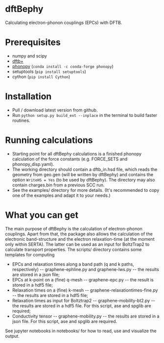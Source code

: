 # dftBephy
Calculating electron-phonon couplings (EPCs) with DFTB.

# Prerequisites

- numpy and scipy
- [dftb+](https://github.com/dftbplus/dftbplus)
- [phonopy](https://github.com/phonopy/phonopy) (`conda install -c conda-forge phonopy`)
- setuptools (`pip install setuptools`)
- cython (`pip install Cython`)

# Installation

- Pull / download latest version from github.
- Run `python setup.py build_ext --inplace` in the terminal to build faster routines.

# Running calculations

- Starting point for all dftBephy calculations is a finished phonopy calculation of the force constants (e.g. FORCE_SETS and phonopy_disp.yaml).
- The working directory should contain a dftb_in.hsd file, which reads the geometry from geo.gen (will be written by dftBephy) and contains the option `WriteHS = Yes` (to be used by dftBephy). The directory may also contain charges.bin from a previous SCC run.
- See the examples/ directory for more details. (It's recommended to copy one of the examples and adapt it to your needs.)


# What you can get
The main purpose of dftBephy is the calculation of electron-phonon couplings. Apart from that, the package also allows the calculation of the electronic band-structure and the electron relaxation-time (at the moment only within SERTA). The latter can be used as an input for BoltzTrap2 to calculate transport properties. The scripts/ directory contains some templates for computing
- EPCs and relaxation times along a band path (q and k paths, respectively) -- graphene-ephline.py and graphene-lws.py -- the results are stored in a json file;
- EPCs at k-point on a (fine) q-mesh -- graphene-epc.py -- the result is stored in a hdf5 file;
- Relaxation times on a (fine) k-mesh -- graphene-relaxationtimes-fine.py -- the results are stored in a hdf5 file;
- Relaxation times as input for Boltztrap2 -- graphene-mobility-bt2.py -- the results are stored in a hdf5 file. For this script, ase and spglib are required;
- Conductivity tensor -- graphene-mobility.py -- the results are stored in a json file. For this script, ase and spglib are required.

See jupyter notebooks in notebooks/ for how to read, use and visualize the output.
